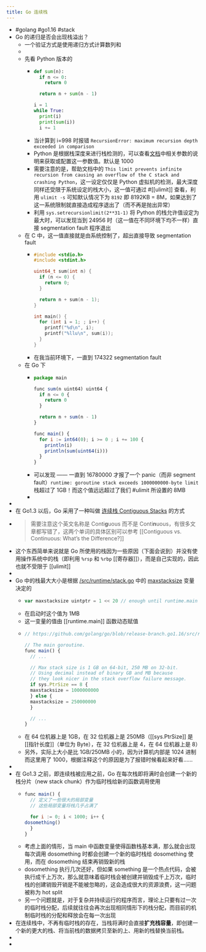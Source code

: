 ```yaml
---
title: Go 连续栈
---
```


- #golang #go1.16 #stack
- Go 的递归是否会出现栈溢出？
	- 一个验证方式是使用递归方式计算数列和
	-
	- 先看 Python 版本的
		- ```python
		  def sum(n):
		    if n <= 0:
		      return 0
		  
		    return n + sum(n - 1)
		  
		  i = 1
		  while True:
		    print(i)
		    print(sum(i))
		    i += 1
		  ```
		- 当计算到 i=998 时报错 `RecursionError: maximum recursion depth exceeded in comparison`
		- Python 是根据栈深度来进行栈检测的，可以查看[文档](https://docs.python.org/3/library/sys.html#sys.getrecursionlimit)中相关参数的说明来获取或配置这一参数值。默认是 1000
		- 需要注意的是，帮助文档中的 `This limit prevents infinite recursion from causing an overflow of the C stack and crashing Python`，这一设定仅仅是 Python 虚拟机的检测，最大深度同样还受限于系统设定的栈大小，这一值可通过 #[[ulimit]] 查看，利用 `ulimit -s` 可知默认情况下为 `8192` 即 8192KB = 8M，如果达到了这一系统限制就直接造成程序退出了（而不再是抛出异常）
		- 利用 `sys.setrecursionlimit(2**31-1)` 将 Python 的栈允许值设定为最大时，可以发现当到 24956 时（这一值在不同环境下均不一样）直接 segmentation fault 程序退出
	- 在 C 中，这一值直接就是由系统控制了，超出直接导致 segmentation fault
		- ```c
		  #include <stdio.h>
		  #include <stdint.h>
		  
		  uint64_t sum(int n) {
		    if (n <= 0) {
		      return 0;
		    }
		  
		    return n + sum(n - 1);
		  }
		  
		  int main() {
		    for (int i = 1; ; i++) {
		      printf("%d\n", i);
		      printf("%llu\n", sum(i));
		    }
		  }
		  ```
		- 在我当前环境下，一直到 174322 segmentation fault
	- 在 Go 下
		- ```javascript
		  package main
		  
		  func sum(n uint64) uint64 {
		    if n <= 0 {
		      return 0
		    }
		  
		    return n + sum(n - 1)
		  }
		  
		  func main() {
		    for i := int64(0); i >= 0 ; i += 100 {
		      println(i)
		      println(sum(uint64(i)))
		    }
		  }
		  
		  ```
		- 可以发现 —— 一直到 16780000 才报了一个 panic（而非 segment fault）`runtime: goroutine stack exceeds 1000000000-byte limit` 栈超过了 1GB！而这个值远远超过了我们 #ulimit 所设置的 8MB
		-
-
- 在 Go1.3 以后，Go 采用了一种叫做 [连续栈 Contiguous Stacks](https://docs.google.com/document/d/1wAaf1rYoM4S4gtnPh0zOlGzWtrZFQ5suE8qr2sD8uWQ/pub) 的方式
- > 需要注意这个英文名称是 Conti**g**uous 而不是 Conti**n**uous，有很多文章都写错了，这两个单词的具体区别可以参考 [[Contiguous vs. Continuous: What’s the Difference?]]
- 这个东西简单来说就是 Go 所使用的栈因为一些原因（下面会说到）并没有使用操作系统中的栈（即利用 `%rsp` 和 `%rbp` [[寄存器]]），而是自己实现的，因此也就不受限于 [[ulimit]]
-
- Go 中的栈最大大小是根据 [/src/runtime/stack.go](https://github.com/golang/go/blob/release-branch.go1.16/src/runtime/stack.go) 中的 [maxstacksize](https://github.com/golang/go/blob/release-branch.go1.16/src/runtime/stack.go#L498) 变量决定的
	- ```javascript
	  var maxstacksize uintptr = 1 << 20 // enough until runtime.main sets it for real
	  ```
	- 在启动时这个值为 1MB
	- 这一变量的值由 [[runtime.main]] 函数动态赋值
	- ```javascript
	  // https://github.com/golang/go/blob/release-branch.go1.16/src/runtime/proc.go#L122-L129
	  
	  // The main goroutine.
	  func main() {
	    // ...
	  
	    // Max stack size is 1 GB on 64-bit, 250 MB on 32-bit.
	    // Using decimal instead of binary GB and MB because
	    // they look nicer in the stack overflow failure message.
	    if sys.PtrSize == 8 {
	    maxstacksize = 1000000000
	    } else {
	    maxstacksize = 250000000
	    }
	  
	    // ...
	  }
	  ```
	- 在 64 位机器上是 1GB，在 32 位机器上是 250MB（[[sys.PtrSize]] 是[[指针长度]]（单位为 Byte），在 32 位机器上是 4，在 64 位机器上是 8）
	- 另外，实际上大小是比 1GB/250MB 小的，因为计算机内部是 1024 进制而这里用了 1000，根据注释这个的原因是为了报错时候看起来好看……
-
- 在 Go1.3 之前，即连续栈被应用之前，Go 在每次栈即将满时会创建一个新的栈分片（new stack chunk）作为临时栈给新的函数调用使用
	- ```javascript
	  func main() {
	    // 定义了一些很大的局部变量
	    // 这些局部变量将栈几乎占满了
	  
	    for i := 0; i < 1000; i++ {
	  dosomething()
	    }
	  }
	  ```
	- 考虑上面的情形，当 main 中函数变量使得函数栈基本满，那么就会出现每次调用 dosomething 时都会创建一个新的临时栈给 dosomething 使用，而在 dosomething 结束再销毁新的栈
	- dosomething 执行几次还好，但如果 something 是一个热点代码，会被执行成千上万次，那么就意味着临时栈会被创建并销毁成千上万次，临时栈的创建销毁开销是不能被忽略的，这会造成很大的资源浪费，这一问题被称为 hot split
	- 另一个问题就是，对于复杂并持续运行的程序而言，理论上只要有过一次的临时栈分配，后续就往往会再次出现相同情形下的栈分配，而目前的机制临时栈的分配和释放会在每一次出现
- 在连续栈中，不再有临时栈的存在，当栈将满时会直接**扩充栈容量**，即创建一个新的更大的栈、将当前栈的数据拷贝至新的上、用新的栈替换当前栈。
-
-